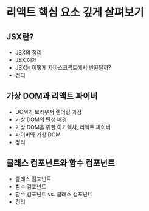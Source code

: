 # 리액트 핵심 요소 깊게 살펴보기

## JSX란?
- JSX의 정리
- JSX 예제
- JSX는 어떻게 자바스크립트에서 변환될까?
- 정리

## 가상 DOM과 리액트 파이버
- DOM과 브라우저 렌더링 과정
- 가상 DOM의 탄생 배경
- 가상 DOM을 위한 아키텍처, 리액트 파이버
- 파이버와 가상 DOM
- 정리

## 클래스 컴포넌트와 함수 컴포넌트
- 클래스 컴포넌트
- 함수 컴포넌트
- 함수 컴포넌트 vs. 클래스 컴포넌트
- 정리